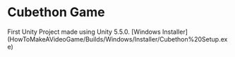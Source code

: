 # Cubethon Game
First Unity Project made using Unity 5.5.0.
[Windows Installer] (HowToMakeAVideoGame/Builds/Windows/Installer/Cubethon%20Setup.exe)